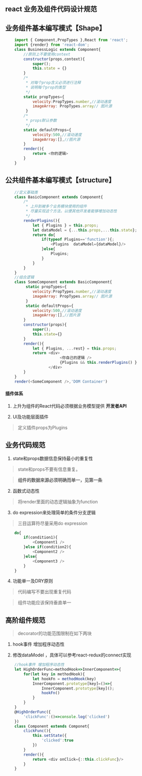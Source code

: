 ## react 业务及组件代码设计规范

## 业务组件基本编写模式【Shape】

```javascript
    import { Component,PropTypes },React from 'react';
    import {render} from 'react-dom';
    class BusinessLogic extends Component{
        //原则上不要使用context
        constructor(props,context){
            super();
            this.state = {}
        }
        /*
         * 对每个prop含义必须进行注释
         * 说明每个prop的类型
         */
        static propTypes={
            velocity:PropTypes.number,//滚动速度
            imageArray: PropTypes.array// 图片源
         }
        /*
         * props默认参数
         */
        static defaultProps={
            velocity:500,//滚动速度
            imageArray:[],//图片源
        }
        render(){
            return <你的逻辑>
        }
    }
```


## 公共组件基本编写模式【structure】

```javascript
    //定义基础类
    class BasicComponent extends Component{
        /*
         * 上升到被多个业务模块使用的组件
         * 尽量实现这个方法，以便其他开发者能够增加动态性
         */
        renderPlugins(){
            let { Plugins } = this.props;
            let dataModel = {...this.props,...this.state};
            return do{
                if(typeof Plugins=='function'){;
                    <Plugins  dataModel={dataModel}/>
                }else{
                    Plugins;
                }
            }
        }
    }
    //组合逻辑
    class SomeComponent extends BasicComponent{
         static propTypes={
            velocity:PropTypes.number,//滚动速度
            imageArray: PropTypes.array// 图片源
         }
         static defaultProps={
            velocity:500,//滚动速度
            imageArray:[],//图片源
        }
        constructor(props){
            super();
            this.state={}
        }
        render(){
            let { Plugins, ...rest} = this.props;
            return <div>
                        <你自己的逻辑 />
                        {Plugins && this.renderPlugins() }
                   </div>
        }
    }
    render(<SomeComponent />,'DOM Container')

```

#### 插件体系

1. 上升为组件的React代码必须根据业务模型提供 **开发者API**

2. UI及功能层面插件

> 定义插件props为Plugins

## 业务代码规范

1. state和props数据信息保持最小的重复性

> state和props不要有信息重复。

> **组件的数据来源必须明确而单一，见第一条**

2. 函数式动态性

> 将render里面的动态逻辑抽象为function

3. do expression来处理简单的条件分支逻辑

> 三目运算符尽量采用do expression

```javascript
    do{
        if(condition1){
            <Component1 />
        }else if(condition2){
            <Component2 />
        }else{
            <Component3 />
        }
    }
```

4. 功能单一及DRY原则

> 代码编写不要出现重复代码

> 组件功能应该保持垂直单一

## 高阶组件规范

> decorator的功能范围限制在如下两块

1. hook事件 增加程序动态性

2. 修改dataModel ，具体可以参考react-redux的connect实现

```javascript
    //hook事件 增加程序动态性
    let HighOrderFunc=methodHook=>InnerComponent=>{
        for(let key in methodHook){
            let hookFn = methodHook(key)
            InnerComponent.prototype[key]=()=>{
                InnerComponent.prototype[key]();
                hookFn()
            }
        }
    }
    @HighOrderFunc({
        'clickFunc':()=>console.log('clicked')
    })
    class Component extends Componet{
        clickFunc(){
            this.setState({
                'clicked':true
            })
        }
        render(){
            return <div onClick={::this.clickFunc}/>
        }
    }
```















